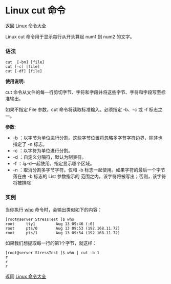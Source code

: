 # Linux cut 命令

返回 [Linux 命令大全](https://ahuang007.github.com/Linux-Command)

Linux cut 命令用于显示每行从开头算起 num1 到 num2 的文字。

### 语法

```
cut  [-bn] [file]
cut [-c] [file]
cut [-df] [file]
```

**使用说明:**

cut 命令从文件的每一行剪切字节、字符和字段并将这些字节、字符和字段写至标准输出。

如果不指定 File 参数，cut 命令将读取标准输入。必须指定 -b、-c 或 -f 标志之一。

**参数:**

- -b ：以字节为单位进行分割。这些字节位置将忽略多字节字符边界，除非也指定了 -n 标志。
- -c ：以字符为单位进行分割。
- -d ：自定义分隔符，默认为制表符。
- -f ：与-d一起使用，指定显示哪个区域。
- -n ：取消分割多字节字符。仅和 -b 标志一起使用。如果字符的最后一个字节落在由 -b 标志的 List 参数指示的
  范围之内，该字符将被写出；否则，该字符将被排除

### 实例

当你执行 [who](https://github.com/ahuang007/Linux-Command/blob/master/cksum.md) 命令时，会输出类似如下的内容：

```
[root@server StressTest ]$ who
root     tty1         Aug 13 09:46 (:0)
root     pts/0        Aug 13 09:53 (192.168.11.72)
root     pts/1        Aug 13 09:54 (192.168.11.72)
```

如果我们想提取每一行的第1个字节，就这样：

```
[root@server StressTest ]$ who | cut -b 1     
r
r
r
```

返回 [Linux 命令大全](https://ahuang007.github.com/Linux-Command)